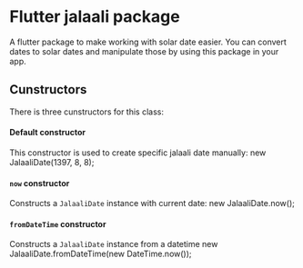 # Flutter jalaali package
A flutter package to make working with solar date easier. You can convert dates to solar dates and manipulate those by using this package in your app.

## Cunstructors
There is three cunstructors for this class:
#### Default constructor
This constructor is used to create specific jalaali date manually:
    new JalaaliDate(1397, 8, 8);
#### `now` constructor
Constructs a `JalaaliDate` instance with current date:
    new JalaaliDate.now();
#### `fromDateTime` constructor
Constructs a `JalaaliDate` instance from a datetime
    new JalaaliDate.fromDateTime(new DateTime.now());